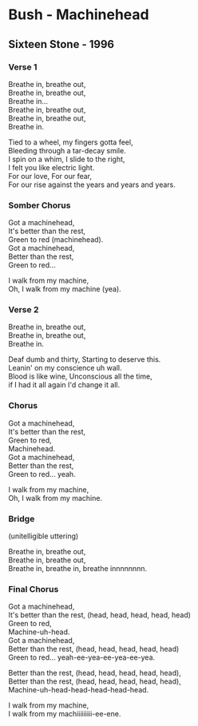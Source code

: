 # Bush - Machinehead

## Sixteen Stone - 1996

### Verse 1

Breathe in, breathe out,\
Breathe in, breathe out,\
Breathe in...\
Breathe in, breathe out,\
Breathe in, breathe out,\
Breathe in.

Tied to a wheel, my fingers gotta feel,\
Bleeding through a tar-decay smile.\
I spin on a whim, I slide to the right,\
I felt you like electric light.\
For our love, For our fear,\
For our rise against the years and years and years.

### Somber Chorus

Got a machinehead,\
It's better than the rest,\
Green to red (machinehead).\
Got a machinehead,\
Better than the rest,\
Green to red...

I walk from my machine,\
Oh, I walk from my machine (yea).

### Verse 2

Breathe in, breathe out,\
Breathe in, breathe out,\
Breathe in.

Deaf dumb and thirty, Starting to deserve this.\
Leanin' on my conscience uh wall.\
Blood is like wine, Unconscious all the time,\
if I had it all again I'd change it all.

### Chorus

Got a machinehead,\
It's better than the rest,\
Green to red,\
Machinehead.\
Got a machinehead,\
Better than the rest,\
Green to red... yeah.

I walk from my machine,\
Oh, I walk from my machine.

### Bridge

(unitelligible uttering)

Breathe in, breathe out,\
Breathe in, breathe out,\
Breathe in, breathe in, breathe innnnnnnn.

### Final Chorus

Got a machinehead,\
It's better than the rest, (head, head, head, head, head)\
Green to red,\
Machine-uh-head.\
Got a machinehead,\
Better than the rest, (head, head, head, head, head)\
Green to red... yeah-ee-yea-ee-yea-ee-yea.

Better than the rest, (head, head, head, head, head),\
Better than the rest, (head, head, head, head, head),\
Machine-uh-head-head-head-head-head.

I walk from my machine,\
I walk from my machiiiiiiiii-ee-ene.
